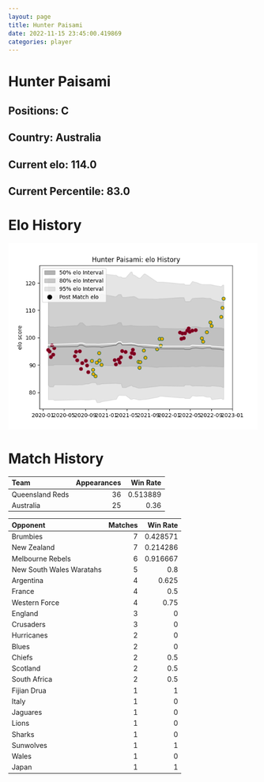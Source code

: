 ```yaml
---  
layout: page  
title: Hunter Paisami  
date: 2022-11-15 23:45:00.419869  
categories: player  
---
```

# Hunter Paisami

## Positions: C

## Country: Australia

## Current elo: 114.0

## Current Percentile: 83.0

# Elo History


![elo history](history_HunterPaisami.png)
# Match History


| Team            |   Appearances |   Win Rate |
|:----------------|--------------:|-----------:|
| Queensland Reds |            36 |   0.513889 |
| Australia       |            25 |   0.36     |

| Opponent                 |   Matches |   Win Rate |
|:-------------------------|----------:|-----------:|
| Brumbies                 |         7 |   0.428571 |
| New Zealand              |         7 |   0.214286 |
| Melbourne Rebels         |         6 |   0.916667 |
| New South Wales Waratahs |         5 |   0.8      |
| Argentina                |         4 |   0.625    |
| France                   |         4 |   0.5      |
| Western Force            |         4 |   0.75     |
| England                  |         3 |   0        |
| Crusaders                |         3 |   0        |
| Hurricanes               |         2 |   0        |
| Blues                    |         2 |   0        |
| Chiefs                   |         2 |   0.5      |
| Scotland                 |         2 |   0.5      |
| South Africa             |         2 |   0.5      |
| Fijian Drua              |         1 |   1        |
| Italy                    |         1 |   0        |
| Jaguares                 |         1 |   0        |
| Lions                    |         1 |   0        |
| Sharks                   |         1 |   0        |
| Sunwolves                |         1 |   1        |
| Wales                    |         1 |   0        |
| Japan                    |         1 |   1        |